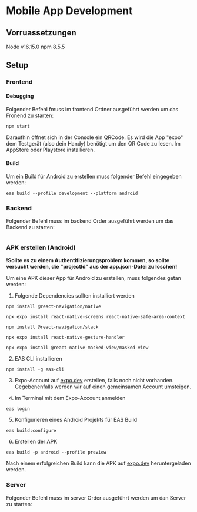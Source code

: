 # Mobile App Development

## Vorruassetzungen
Node v16.15.0
npm 8.5.5

## Setup

### Frontend
#### Debugging
Folgender Befehl fmuss im frontend Ordner ausgeführt werden um das Fronend zu starten:
```
npm start
```
Daraufhin öffnet sich in der Console ein QRCode.
Es wird die App "expo" dem Testgerät (also dein Handy) benötigt um den QR Code zu lesen. Im AppStore oder Playstore installieren.
#### Build

Um ein Build für Android zu erstellen muss folgender Befehl eingegeben werden:

```
eas build --profile development --platform android 
```

### Backend
Folgender Befehl muss im backend Order ausgeführt werden um das Backend zu starten:
```
```

### APK erstellen (Android)
<b>!Sollte es zu einem Authentifizierungsproblem kommen, so sollte versucht werden, die "projectId" aus der app.json-Datei zu löschen!</b>

Um eine APK dieser App für Android zu erstellen, muss folgendes getan werden:

1. Folgende Dependencies sollten installiert werden
```
npm install @react-navigation/native

npx expo install react-native-screens react-native-safe-area-context

npm install @react-navigation/stack

npx expo install react-native-gesture-handler

npx expo install @react-native-masked-view/masked-view
```

2. EAS CLI installieren
```
npm install -g eas-cli
```
3. Expo-Account auf <a href="https://expo.dev/" target="_blank">expo.dev</a> erstellen, falls noch nicht vorhanden. Gegebenenfalls werden wir auf einen gemeinsamen Account umsteigen.

4. Im Terminal mit dem Expo-Account anmelden
```
eas login
```
5. Konfigurieren eines Android Projekts für EAS Build
```
eas build:configure
```
6. Erstellen der APK
```
eas build -p android --profile preview 
```

Nach einem erfolgreichen Build kann die APK auf <a href="https://expo.dev/" target="_blank">expo.dev</a> heruntergeladen werden. 

### Server
Folgender Befehl muss im server Order ausgeführt werden um dan Server zu starten:
```
```
